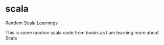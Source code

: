 # scala
Random Scala Learnings

This is some random scala code from books as I am learning more about Scala
